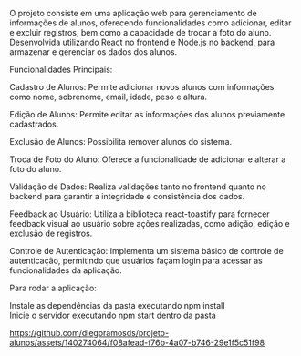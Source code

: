 O projeto consiste em uma aplicação web para gerenciamento de informações de alunos, oferecendo funcionalidades como adicionar, editar e excluir registros, bem como a capacidade de trocar a foto do aluno. Desenvolvida utilizando React no frontend e Node.js no backend,  para armazenar e gerenciar os dados dos alunos.





Funcionalidades Principais: <br>

Cadastro de Alunos: Permite adicionar novos alunos com informações como nome, sobrenome, email, idade, peso e altura.<br>

Edição de Alunos: Permite editar as informações dos alunos previamente cadastrados.<br>

Exclusão de Alunos: Possibilita remover alunos do sistema.<br>

Troca de Foto do Aluno: Oferece a funcionalidade de adicionar e alterar a foto do aluno.<br>

Validação de Dados: Realiza validações tanto no frontend quanto no backend para garantir a integridade e consistência dos dados.<br>

Feedback ao Usuário: Utiliza a biblioteca react-toastify para fornecer feedback visual ao usuário sobre ações realizadas, como adição, edição e exclusão de registros.<br>

Controle de Autenticação: Implementa um sistema básico de controle de autenticação, permitindo que usuários façam login para acessar as funcionalidades da aplicação.<br>



Para rodar a aplicação:<br>

Instale as dependências da pasta executando npm install<br>
Inicie o servidor executando npm start dentro da pasta<br>



https://github.com/diegoramosds/projeto-alunos/assets/140274064/f08afead-f76b-4a07-b746-29e1f5c51f98

